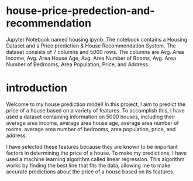 # house-price-predection-and-recommendation
Jupyter Notebook named housing.ipynb.
The notebook contains a Housing Dataset and a Price prediction & House Recommendation System.
The dataset consists of 7 columns and 5000 rows.
The columns are Avg. Area Income, Avg. Area House Age, Avg. Area Number of Rooms, Avg. Area Number of Bedrooms, Area Population, Price, and Address.


# introduction
Welcome to my house prediction model! In this project, I aim to predict the price of a house based on a variety of features. To accomplish this, I have used a dataset containing information on 5000 houses, including their average area income, average area house age, average area number of rooms, average area number of bedrooms, area population, price, and address.

I have selected these features because they are known to be important factors in determining the price of a house. To make my predictions, I have used a machine learning algorithm called linear regression. This algorithm works by finding the best line that fits the data, allowing me to make accurate predictions about the price of a house based on its features.
